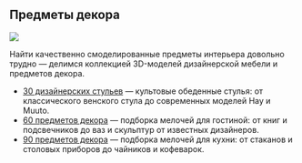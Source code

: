 ## Предметы декора

![](/img/ISF_3/1647596549__D0_A1_D0_BD_D0_B8_D0_BC_D0_BE_D0_BA_20_D1_8D_D0_BA_D1_80_D0_B0_D0_BD_D0_B0_202022-03-16_20_D0_B2_2018.40.12.png#rounded)

Найти качественно смоделированные предметы интерьера довольно трудно — делимся коллекцией 3D-моделей дизайнерской мебели и предметов декора.

- [30 дизайнерских стульев](https://softculture.cc/blog/entries/articles/30-stulev-dlya-sketchup) — культовые обеденные стулья: от классического венского стула до современных моделей Hay и Muuto.
- [60 предметов декора](https://softculture.cc/blog/entries/articles/60-predmetov-dekora-dlya-sketchup) — подборка мелочей для гостиной: от книг и подсвечников до ваз и скульптур от известных дизайнеров.
- [90 предметов декора](https://softculture.cc/blog/entries/articles/90-predmetov-dekora-dlya-sketchup-kuhnya) — подборка мелочей для кухни: от стаканов и столовых приборов до чайников и кофеварок.
